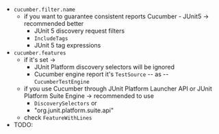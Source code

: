 * `cucumber.filter.name`
  * if you want to guarantee consistent reports Cucumber - JUnit5 -> recommended better
    * JUnit 5 discovery request filters
    * `IncludeTags`
    * JUnit 5 tag expressions
* `cucumber.features`
  * if it's set -> 
    * JUnit Platform discovery selectors will be ignored
    * Cucumber engine report it's `TestSource` -- as -- `CucumberTestEngine`
  * if you use Cucumber through JUnit Platform Launcher API or JUnit Platform Suite Engine -> recommended to use
    * `DiscoverySelectors` or
    * "org.junit.platform.suite.api"
  * check `FeatureWithLines`
* TODO: